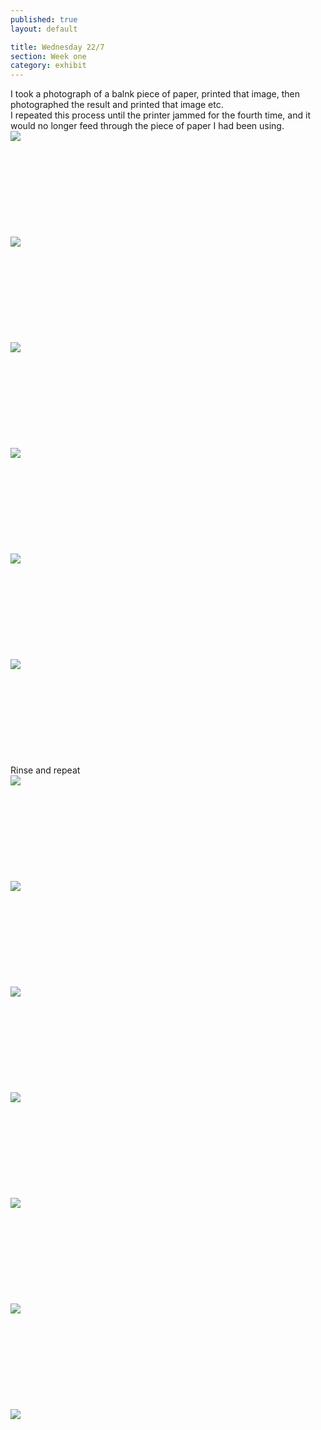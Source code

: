 ```yaml
---
published: true
layout: default

title: Wednesday 22/7
section: Week one
category: exhibit
---
```


I took a photograph of a balnk piece of paper, printed that image, then photographed the result and printed that image etc.
<br>
I repeated this process until the printer jammed for the fourth time, and it would no longer feed through the piece of paper I had been using.
<br>
<img src="https://farm1.staticflickr.com/413/19884981246_c9d3ba9374_z_d.jpg">
<br><br>
<br><br>
<br><br>
<br><br>
<br><br>
<img src="https://farm1.staticflickr.com/383/19288574474_5eee129e4a_z_d.jpg">
<br><br>
<br><br>
<br><br>
<br><br>
<br><br>
<img src="https://farm4.staticflickr.com/3800/19724530489_c863fb97fe_z_d.jpg">
<br><br>
<br><br>
<br><br>
<br><br>
<br><br>
<img src="https://farm1.staticflickr.com/388/19723166438_86432c6bb5_z_d.jpg">
<br><br>
<br><br>
<br><br>
<br><br>
<br><br>
<img src="https://farm1.staticflickr.com/419/19723162028_e445b41df3_z_d.jpg">
<br><br>
<br><br>
<br><br>
<br><br>
<br><br>
<img src="https://farm1.staticflickr.com/256/19290242043_d4e637899e_z_d.jpg">
<br><br>
<br><br>
<br><br>
<br><br>
<br><br>
Rinse and repeat
<br>
<img src="https://farm1.staticflickr.com/488/19723167750_4cce9231dc_z_d.jpg">
<br><br>
<br><br>
<br><br>
<br><br>
<br><br>
<img src="https://farm1.staticflickr.com/489/19911009715_908206b28c_z_d.jpg">
<br><br>
<br><br>
<br><br>
<br><br>
<br><br>
<img src="https://farm4.staticflickr.com/3825/19290051993_efdde22b41_z_d.jpg">
<br><br>
<br><br>
<br><br>
<br><br>
<br><br>
<img src="https://farm1.staticflickr.com/411/19884762636_f2aef07589_z_d.jpg">
<br><br>
<br><br>
<br><br>
<br><br>
<br><br>
<img src="https://farm1.staticflickr.com/519/19910976335_4e93c135f1_z_d.jpg">
<br><br>
<br><br>
<br><br>
<br><br>
<br><br>
<img src="https://farm1.staticflickr.com/396/19722937808_a40ceba55e_z_d.jpg">
<br><br>
<br><br>
<br><br>
<br><br>
<br><br>
<img src="https://farm1.staticflickr.com/375/19884728576_1c2c7e60d8_z_d.jpg">
